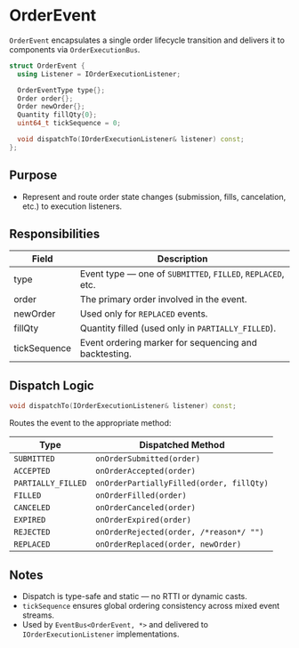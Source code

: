 # OrderEvent

`OrderEvent` encapsulates a single order lifecycle transition and delivers it to components via `OrderExecutionBus`.

```cpp
struct OrderEvent {
  using Listener = IOrderExecutionListener;

  OrderEventType type{};
  Order order{};
  Order newOrder{};
  Quantity fillQty{0};
  uint64_t tickSequence = 0;

  void dispatchTo(IOrderExecutionListener& listener) const;
};
```

## Purpose

* Represent and route order state changes (submission, fills, cancelation, etc.) to execution listeners.

## Responsibilities

| Field        | Description                                                 |
| ------------ | ----------------------------------------------------------- |
| type         | Event type — one of `SUBMITTED`, `FILLED`, `REPLACED`, etc. |
| order        | The primary order involved in the event.                    |
| newOrder     | Used only for `REPLACED` events.                            |
| fillQty      | Quantity filled (used only in `PARTIALLY_FILLED`).          |
| tickSequence | Event ordering marker for sequencing and backtesting.       |

## Dispatch Logic

```cpp
void dispatchTo(IOrderExecutionListener& listener) const;
```

Routes the event to the appropriate method:

| Type               | Dispatched Method                        |
| ------------------ | ---------------------------------------- |
| `SUBMITTED`        | `onOrderSubmitted(order)`                |
| `ACCEPTED`         | `onOrderAccepted(order)`                 |
| `PARTIALLY_FILLED` | `onOrderPartiallyFilled(order, fillQty)` |
| `FILLED`           | `onOrderFilled(order)`                   |
| `CANCELED`         | `onOrderCanceled(order)`                 |
| `EXPIRED`          | `onOrderExpired(order)`                  |
| `REJECTED`         | `onOrderRejected(order, /*reason*/ "")`  |
| `REPLACED`         | `onOrderReplaced(order, newOrder)`       |

## Notes

* Dispatch is type-safe and static — no RTTI or dynamic casts.
* `tickSequence` ensures global ordering consistency across mixed event streams.
* Used by `EventBus<OrderEvent, *>` and delivered to `IOrderExecutionListener` implementations.
